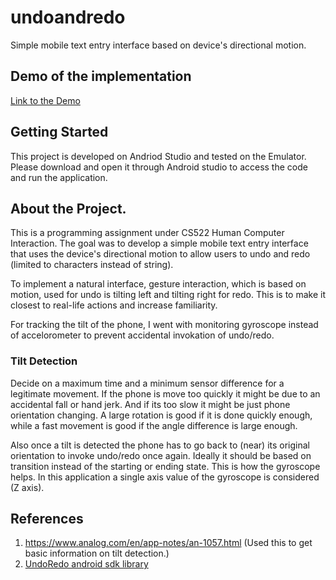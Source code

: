 # undoandredo
Simple mobile text entry interface based on device's directional motion.

<!-- ABOUT THE PROJECT -->
## Demo of the implementation

[Link to the Demo](https://drive.google.com/file/d/1Q_k_zn8cHJOkrOJ-bx3SLaQYBko7nsJ9/view?usp=sharing)


<!-- GETTING STARTED -->
## Getting Started

This project is developed on Andriod Studio and tested on the Emulator. Please download and open it through Android studio to access the code and run the application.

## About the Project.

This is a programming assignment under CS522 Human Computer Interaction. The goal was to develop a simple mobile text entry interface that uses the device's directional 
motion to allow users to undo and redo (limited to characters instead of string).

To implement a natural interface, gesture interaction, which is based on motion, used for undo is tilting left and tilting right for redo. This is to make it closest to real-life actions and increase familiarity.

For tracking the tilt of the phone, I went with monitoring gyroscope instead of accelorometer to prevent accidental invokation of undo/redo.

### Tilt Detection 

Decide on a maximum time and a minimum sensor difference for a legitimate movement. If the phone is move too quickly it might be due to an accidental fall or hand jerk. And if its too slow it might be just phone orientation changing.
A large rotation is good if it is done quickly enough, while a fast movement is good if the angle difference is large enough.

Also once a tilt is detected the phone has to go back to (near) its original orientation to invoke undo/redo once again. Ideally it should be based on transition instead of the starting or ending state. This is how the gyroscope helps. 
In this application a single axis value of the gyroscope is considered (Z axis).

## References

1. https://www.analog.com/en/app-notes/an-1057.html (Used this to get basic information on tilt detection.)
2. [UndoRedo android sdk library](https://github.com/Arowa-Z/TextUndoRedo)

